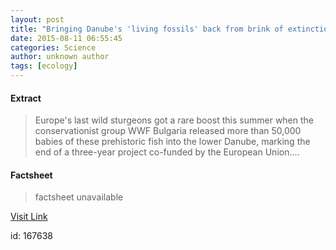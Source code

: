 ```yaml
---
layout: post
title: "Bringing Danube's 'living fossils' back from brink of extinction"
date: 2015-08-11 06:55:45
categories: Science
author: unknown author
tags: [ecology]
---
```



#### Extract
>Europe's last wild sturgeons got a rare boost this summer when the conservationist group WWF Bulgaria released more than 50,000 babies of these prehistoric fish into the lower Danube, marking the end of a three-year project co-funded by the European Union....

#### Factsheet
>factsheet unavailable

[Visit Link](http://phys.org/news/2015-08-danube-fossils-brink-extinction.html)

id:  167638


